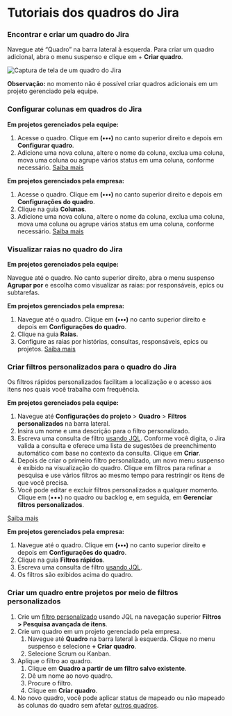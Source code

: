 # Tutoriais dos quadros do Jira

### Encontrar e criar um quadro do Jira

Navegue até “Quadro” na barra lateral à esquerda. Para criar um quadro adicional, abra o menu suspenso e clique em + **Criar quadro**.

![Captura de tela de um quadro do Jira](https://wac-cdn.atlassian.com/dam/jcr:021c34e9-4358-446b-bbe5-7eef30f014a1/UIF-Kanban-Navigate.png?cdnVersion=2537)

**Observação:** no momento não é possível criar quadros adicionais em um projeto gerenciado pela equipe.

### Configurar colunas em quadros do Jira

**Em projetos gerenciados pela equipe:**

1. Acesse o quadro. Clique em **(•••)** no canto superior direito e depois em **Configurar quadro**.
2. Adicione uma nova coluna, altere o nome da coluna, exclua uma coluna, mova uma coluna ou agrupe vários status em uma coluna, conforme necessário. [Saiba mais](https://support.atlassian.com/jira-software-cloud/docs/manage-columns-with-multiple-statuses-in-a-team-managed-project/)

**Em projetos gerenciados pela empresa:**

1. Acesse o quadro. Clique em **(•••)** no canto superior direito e depois em **Configurações do quadro**.
2. Clique na guia **Colunas**.
3. Adicione uma nova coluna, altere o nome da coluna, exclua uma coluna, mova uma coluna ou agrupe vários status em uma coluna, conforme necessário. [Saiba mais](https://support.atlassian.com/jira-software-cloud/docs/configure-columns/)

### Visualizar raias no quadro do Jira

**Em projetos gerenciados pela equipe:**

Navegue até o quadro. No canto superior direito, abra o menu suspenso **Agrupar por** e escolha como visualizar as raias: por responsáveis, epics ou subtarefas.

**Em projetos gerenciados pela empresa:**

1. Navegue até o quadro. Clique em **(•••)** no canto superior direito e depois em **Configurações do quadro**.
2. Clique na guia **Raias**.
3. Configure as raias por histórias, consultas, responsáveis, epics ou projetos. [Saiba mais](https://support.atlassian.com/jira-software-cloud/docs/configure-swimlanes/)

### Criar filtros personalizados para o quadro do Jira

Os filtros rápidos personalizados facilitam a localização e o acesso aos itens nos quais você trabalha com frequência.

**Em projetos gerenciados pela equipe:**

1. Navegue até **Configurações do projeto** > **Quadro** > **Filtros personalizados** na barra lateral.
2. Insira um nome e uma descrição para o filtro personalizado.
3. Escreva uma consulta de filtro [usando JQL](https://www.atlassian.com/br/software/jira/guides/jql/overview). Conforme você digita, o Jira valida a consulta e oferece uma lista de sugestões de preenchimento automático com base no contexto da consulta. Clique em **Criar**.
4. Depois de criar o primeiro filtro personalizado, um novo menu suspenso é exibido na visualização do quadro. Clique em filtros para refinar a pesquisa e use vários filtros ao mesmo tempo para restringir os itens de que você precisa.
5. Você pode editar e excluir filtros personalizados a qualquer momento. Clique em (•••) no quadro ou backlog e, em seguida, em **Gerenciar filtros personalizados**.

[Saiba mais](https://support.atlassian.com/jira-software-cloud/docs/manage-custom-filters-in-team-managed-projects/)

**Em projetos gerenciados pela empresa:**

1. Navegue até o quadro. Clique em **(•••)** no canto superior direito e depois em **Configurações do quadro**.
2. Clique na guia **Filtros rápidos**.
3. Escreva uma consulta de filtro [usando JQL](https://www.atlassian.com/br/software/jira/guides/jql/overview).
4. Os filtros são exibidos acima do quadro.

### Criar um quadro entre projetos por meio de filtros personalizados

1. Crie um [filtro personalizado](https://www.atlassian.com/br/software/jira/guides/jql/tutorials#advanced-search) usando JQL na navegação superior **Filtros > Pesquisa avançada de itens**.
2. Crie um quadro em um projeto gerenciado pela empresa.
   1. Navegue até **Quadro** na barra lateral à esquerda. Clique no menu suspenso e selecione **+ Criar quadro**.
   2. Selecione Scrum ou Kanban.
3. Aplique o filtro ao quadro.
   1. Clique em **Quadro a partir de um filtro salvo existente**.
   2. Dê um nome ao novo quadro.
   3. Procure o filtro.
   4. Clique em **Criar quadro**.
4. No novo quadro, você pode aplicar status de mapeado ou não mapeado às colunas do quadro sem afetar [outros quadros](https://www.atlassian.com/br/software/jira/guides/boards/tutorials#configure-columns).